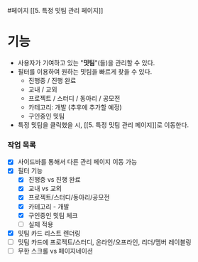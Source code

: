 #페이지 
[[5. 특정 밋팀 관리 페이지]]


# 기능
* 사용자가 기여하고 있는 "**밋팀**"(들)을 관리할 수 있다.
* 필터를 이용하여 원하는 밋팀을 빠르게 찾을 수 있다.
	* 진행중 / 진행 완료
	* 교내 / 교외
	* 프로젝트 / 스터디 / 동아리 / 공모전
	* 카테고리: 개발 (추후에 추가할 예정)
	* 구인중인 밋팀
* 특정 밋팀을 클릭했을 시, [[5. 특정 밋팀 관리 페이지]]로 이동한다.


### 작업 목록
* [x] 사이드바를 통해서 다른 관리 페이지 이동 가능
* [x] 필터 기능
	* [x] 진행중 vs 진행 완료
	* [x] 교내 vs 교외
	* [x] 프로젝트/스터디/동아리/공모전
	* [x] 카테고리 - 개발
	* [x] 구인중인 밋팀 체크
	* [ ] 실제 적용
* [x] 밋팀 카드 리스트 렌더링
* [ ] 밋팀 카드에 프로젝트/스터디, 온라인/오프라인, 리더/멤버 레이블링
* [ ] 무한 스크롤 vs 페이지네이션